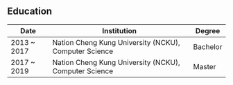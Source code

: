 ## Education

| Date | Institution | Degree |
| --- | --- | --- |
| 2013 ~ 2017 | Nation Cheng Kung University (NCKU), Computer Science | Bachelor | 
| 2017 ~ 2019 | Nation Cheng Kung University (NCKU), Computer Science | Master |